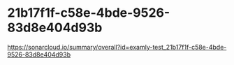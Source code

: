 # 21b17f1f-c58e-4bde-9526-83d8e404d93b
https://sonarcloud.io/summary/overall?id=examly-test_21b17f1f-c58e-4bde-9526-83d8e404d93b
